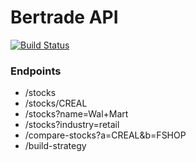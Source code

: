 # Bertrade API

[![Build Status](https://travis-ci.org/bertrade/bertrade-api.svg?branch=master)](https://travis-ci.org/bertrade/bertrade-api)

### Endpoints

- /stocks
- /stocks/CREAL
- /stocks?name=Wal+Mart
- /stocks?industry=retail
- /compare-stocks?a=CREAL&b=FSHOP
- /build-strategy
